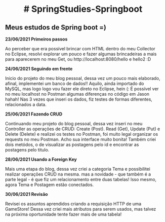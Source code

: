 <h1 align=center># SpringStudies-Springboot</h1>
<h2>Meus estudos de Spring boot =)</h2>
<strong>23/06/2021 Primeiros passos</strong>
<p>Ao perceber que era possível brincar com HTML dentro do meu Collector no Eclipse, resolvi explorar um pouco e fazer algumas brincadeiras 
a mais para aparecerem no meu Get, ou http://localhost:8080/hello e hello2 :D</p>

<strong>24/06/2021 Seguindo em frente</strong>
<p>Inicio do projeto do meu blog pessoal, dessa vez um pouco mais elaborado, afinal, implementei um banco de dados!! Aquilo, ainda importado 
 do MySQL, mas logo logo vou fazer ele direto no Eclipse, hein (: É possível ver no meu localhost no Postman algumas diferenças no código em Jason hahah!
 Nas 3 vezes que inseri os dados, fiz testes de formas diferentes, relacionados a data.</p>
 
 <strong>25/06/2021 Fazendo CRUD</strong>
<p>Continuando meu projeto do blog pessoal, dessa vez inseri no meu Controller as operações de CRUD: Create (Post). Read (Get), Update (Put) e Delete (Delete) e realizei os testes no Postman, foi muito legal organizar os requests no meu Postman. Acho sua interface muito bonita! Também criei dois metódos, o de visualizar as postagens pelo id e encontrar as postagens pelo titulo.</p>

<strong>28/06/2021 Usando a Foreign Key</strong>
<p>Mais uma etapa do blog, dessa vez criei a categoria Tema e possibilitei realizar operações CRUD na mesma. mas a novidade - que também é a parte legal - é que fiz um relacionamento entre duas tabelas! Isso mesmo, agora Tema e Postagem estão conectados.</p>


<strong>30/06/2021 Revisão</strong>
<p>Revisei os assuntos aprendidos criando a requisição HTTP de uma GameStore! Dessa vez criei mais atributos para serem usados, mas talvez na próxima oportunidade tente fazer mais de uma tabela!</p>

